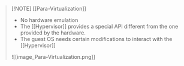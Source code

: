 > [!NOTE] [[Para-Virtualization]]
> - No hardware emulation
> - The [[Hypervisor]] provides a special API different from the one provided by the hardware.
> - The guest OS needs certain modifications to interact with the [[Hypervisor]]
> 
> ![[image_Para-Virtualization.png]]